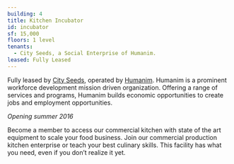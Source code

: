 ```yaml
---
building: 4
title: Kitchen Incubator
id: incubator
sf: 15,000
floors: 1 level
tenants:
  - City Seeds, a Social Enterprise of Humanim.
leased: Fully Leased
---
```


Fully leased by <a href="http://www.cityseeds.org" target="_blank">City Seeds</a>, operated by <a href="http://www.humanim.com/" target="_blank">Humanim</a>. Humanim is a prominent workforce development mission driven organization. Offering a range of services and programs, Humanim builds economic opportunities to create jobs and employment opportunities.

_Opening summer 2016_

Become a member to access our commercial kitchen with state of the art equipment to scale your food business. Join our commercial production kitchen enterprise or teach your best culinary skills. This facility has what you need, even if you don’t realize it yet.
